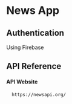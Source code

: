 
# News App

## Authentication
Using Firebase



## API Reference

#### API Website

```http
  https://newsapi.org/
```




